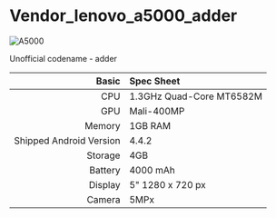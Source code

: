 # Vendor_lenovo_a5000_adder
![A5000](http://www.pinoytechnoguide.com/wp-content/uploads/2015/02/Lenovo-A5000.png)

Unofficial codename - adder

Basic   | Spec Sheet
-------:|:-------------------------
CPU     | 1.3GHz Quad-Core MT6582M
GPU     | Mali-400MP
Memory  | 1GB RAM
Shipped Android Version | 4.4.2
Storage | 4GB
Battery | 4000 mAh
Display | 5" 1280 x 720 px
Camera  | 5MPx
